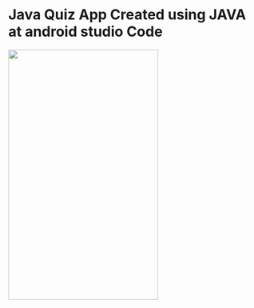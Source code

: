 # Java Quiz App Created using JAVA at android studio Code

<img src="https://user-images.githubusercontent.com/94870982/195631863-73a23682-2eb8-4886-9abd-66e43853f272.png
"  width="300" height="500" align="left"/>